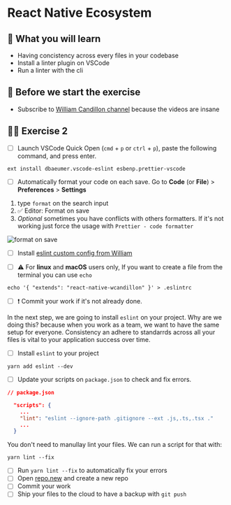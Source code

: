 # React Native Ecosystem

## 📡 What you will learn

- Having concistency across every files in your codebase
- Install a linter plugin on VSCode
- Run a linter with the cli

## 👾 Before we start the exercise

- Subscribe to [William Candillon channel](https://www.youtube.com/channel/UC806fwFWpiLQV5y-qifzHnA) because the videos are insane

## 👨‍🚀 Exercise 2

- [ ] Launch VSCode Quick Open (`cmd` + `p` or `ctrl` + `p`), paste the following command, and press enter.

```console
ext install dbaeumer.vscode-eslint esbenp.prettier-vscode
```

- [ ] Automatically format your code on each save. Go to **Code** (or **File**) > **Preferences** > **Settings**

1. type `format` on the search input
2. ✅ Editor: Format on save
3. _Optional_ sometimes you have conflicts with others formatters. If it's not working just force the usage with `Prettier - code formatter`

![format on save](https://raw.githubusercontent.com/flexbox/react-native-workshop/main/challenges/react-native-ecosystem/format-on-save.png)

- [ ] Install [eslint custom config from William](https://github.com/wcandillon/eslint-config-react-native-wcandillon#readme)

- [ ] ⚠️ For **linux** and **macOS** users only, If you want to create a file from the terminal you can use `echo`

```console
echo '{ "extends": "react-native-wcandillon" }' > .eslintrc
```

- [ ] ❗ Commit your work if it's not already done.

In the next step, we are going to install `eslint` on your project. Why are we doing this? because when you work as a team, we want to have the same setup for everyone. Consistency an adhere to standarrds across all your files is vital to your application success over time.

- [ ] Install `eslint` to your project

```console
yarn add eslint --dev
```

- [ ] Update your scripts on `package.json` to check and fix errors.

```json
// package.json

  "scripts": {
    ...
    "lint": "eslint --ignore-path .gitignore --ext .js,.ts,.tsx ."
    ...
  }
```

You don't need to manullay lint your files. We can run a script for that with:

```console
yarn lint --fix
```

- [ ] Run `yarn lint --fix` to automatically fix your errors
- [ ] Open [repo.new](https://repo.new) and create a new repo
- [ ] Commit your work
- [ ] Ship your files to the cloud to have a backup with `git push`
